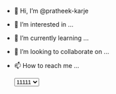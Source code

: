 - 👋 Hi, I’m @pratheek-karje
- 👀 I’m interested in ...
- 🌱 I’m currently learning ...
- 💞️ I’m looking to collaborate on ...
- 📫 How to reach me ...


    <select>
        <option>11111</option>
        <option>11111</option>
        <option>11111</option>
    </select>

<!---
pratheek-karje/pratheek-karje is a ✨ special ✨ repository because its `README.md` (this file) appears on your GitHub profile.
You can click the Preview link to take a look at your changes.
--->
